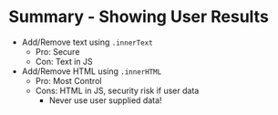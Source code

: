 # Summary - Showing User Results

- Add/Remove text using `.innerText`
  - Pro: Secure
  - Con: Text in JS
- Add/Remove HTML using `.innerHTML`
  - Pro: Most Control
  - Cons: HTML in JS, security risk if user data
    - Never use user supplied data!
